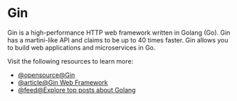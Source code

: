 # Gin

Gin is a high-performance HTTP web framework written in Golang (Go). Gin has a martini-like API and claims to be up to 40 times faster. Gin allows you to build web applications and microservices in Go.

Visit the following resources to learn more:

- [@opensource@Gin](https://github.com/gin-gonic/gin)
- [@article@Gin Web Framework](https://pkg.go.dev/github.com/gin-gonic/gin)
- [@feed@Explore top posts about Golang](https://app.daily.dev/tags/golang?ref=roadmapsh)
